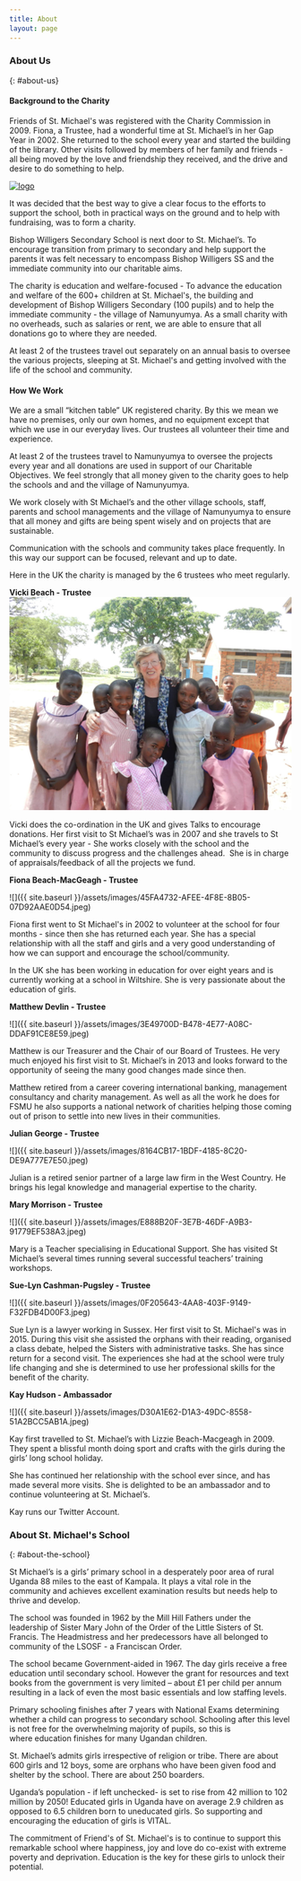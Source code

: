 ```yaml
---
title: About
layout: page
---
```

### About Us

{: #about-us}

#### Background to the Charity

Friends of St. Michael's was registered with the Charity Commission in 2009. Fiona, a Trustee, had a wonderful time at St. Michael’s in her Gap Year in 2002. She returned to the school every year and started the building of the library. Other visits followed by members of her family and friends -  all being moved by the love and friendship they received, and the drive and desire to do something to help.

<div class="grid-x"> <div class="cell medium-4"> <a href="{{ site.url }}{{ site.baseurl }}/assets/images/logo.svg"><img src="{{ site.url }}{{ site.baseurl }}/assets/images/logo.svg" alt="logo" /></a> </div> <div class="cell medium-8"> <p>It was decided that the best way to give a clear focus to the efforts to support the school, both in practical ways on the ground and to help with fundraising, was to form a charity.

Bishop Willigers Secondary School is next door to St. Michael’s. To encourage transition from primary to secondary and help support the parents it was felt necessary to encompass Bishop Willigers SS and the immediate community into our charitable aims.</p>

<p>The charity is education and welfare-focused -  To advance the education and welfare of the 600+ children at St. Michael's, the building and development of Bishop Willigers Secondary (100 pupils)  and to help the immediate community - the village of Namunyumya. As a small charity with no overheads, such as salaries or rent, we are able to ensure that all donations go to where they are needed.</p>

<p>At least 2 of the trustees travel out separately on an annual basis to oversee the various projects, sleeping at St. Michael's and getting involved with the life of the school and community. </p> </div> </div>

#### How We Work

We are a small “kitchen table” UK registered charity. By this we mean we have no premises, only our own homes, and no equipment except that which we use in our everyday lives. Our trustees all volunteer their time and experience.

At least 2 of the trustees travel to Namunyumya to oversee the projects every year and all donations are used in support of our Charitable Objectives. We feel strongly that all money given to the charity goes to help the schools and and the village of  Namunyumya.

We work closely with St Michael’s and the other village schools, staff, parents and school managements and the village of Namunyumya to ensure that all money and gifts are being spent wisely and on projects that are sustainable.

Communication with the schools and community takes place frequently. In this way our support can be focused, relevant and up to date.

Here in the UK the charity is managed by the 6 trustees who meet regularly.

**Vicki Beach - Trustee![](/assets/images/Vicki-Beach-for-FSMU-website.jpg)**

Vicki does the co-ordination in the UK and gives Talks to encourage donations. Her first visit to St Michael’s was in 2007 and she travels to St Michael’s every year - She works closely with the school and the community to discuss progress and the challenges ahead.  She is in charge of appraisals/feedback of all the projects we fund.

**Fiona Beach-MacGeagh - Trustee**

![]({{ site.baseurl }}/assets/images/45FA4732-AFEE-4F8E-8B05-07D92AAE0D54.jpeg)

Fiona first went to St Michael's in 2002 to volunteer at the school for four months - since then she has returned each year. She has a special relationship with all the staff and girls and a very good understanding of how we can support and encourage the school/community.

In the UK she has been working in education for over eight years and is currently working at a school in Wiltshire. She is very passionate about the education of girls.

**Matthew Devlin - Trustee**

![]({{ site.baseurl }}/assets/images/3E49700D-B478-4E77-A08C-DDAF91CE8E59.jpeg)

Matthew is our Treasurer and the Chair of our Board of Trustees. He very much enjoyed his first visit to St. Michael’s in 2013 and looks forward to the opportunity of seeing the many good changes made since then.

Matthew retired from a career covering international banking, management consultancy and charity management. As well as all the work he does for FSMU he also supports a national network of charities helping those coming out of prison to settle into new lives in their communities.

**Julian George - Trustee**

![]({{ site.baseurl }}/assets/images/8164CB17-1BDF-4185-8C20-DE9A777E7E50.jpeg)

Julian is a retired senior partner of a large law firm in the West Country. He brings his legal knowledge and managerial expertise to the charity.

**Mary Morrison - Trustee**

![]({{ site.baseurl }}/assets/images/E888B20F-3E7B-46DF-A9B3-91779EF538A3.jpeg)

Mary is a Teacher specialising in Educational Support. She has visited St Michael’s several times running several successful teachers’ training workshops.

**Sue-Lyn Cashman-Pugsley - Trustee**

![]({{ site.baseurl }}/assets/images/0F205643-4AA8-403F-9149-F32FDB4D00F3.jpeg)

Sue Lyn is a lawyer working in Sussex. Her first visit to St. Michael's was in 2015. During this visit she assisted the orphans with their reading, organised a class debate, helped the Sisters with administrative tasks. She has since return for a second visit. The experiences she had at the school were truly life changing and she is determined to use her professional skills for the benefit of the charity.

**Kay Hudson - Ambassador**

![]({{ site.baseurl }}/assets/images/D30A1E62-D1A3-49DC-8558-51A2BCC5AB1A.jpeg)

Kay first travelled to St. Michael’s with Lizzie Beach-Macgeagh in 2009. They spent a blissful month doing sport and crafts with the girls during the girls’ long school holiday.

She has continued her relationship with the school ever since, and has made several more visits. She is delighted to be an ambassador and to continue volunteering at St. Michael’s.

Kay runs our Twitter Account.

### About St. Michael's School

{: #about-the-school}

St Michael’s is a girls’ primary school in a desperately poor area of rural Uganda 88 miles to the east of Kampala. It plays a vital role in the community and achieves excellent examination results but needs help to thrive and develop.

The school was founded in 1962 by the Mill Hill Fathers under the leadership of Sister Mary John of the Order of the Little Sisters of St. Francis. The Headmistress and her predecessors have all belonged to community of the LSOSF - a Franciscan Order.

The school became Government-aided in 1967. The day girls receive a free education until secondary school. However the grant for resources and text books from the government is very limited  – about £1 per child per annum resulting in a lack of even the most basic essentials and low staffing levels.

Primary schooling finishes after 7 years with National Exams determining whether a child can progress to secondary school.  Schooling after this level is not free for the overwhelming majority of pupils, so this is where education finishes for many Ugandan children.

St. Michael’s admits girls irrespective of religion or tribe. There are about 600 girls and 12 boys, some are orphans who have been given food and shelter by the school. There are about 250 boarders.

Uganda’s population - if left unchecked- is set to rise from 42 million to 102 million by 2050! Educated girls in Uganda have on average 2.9 children as opposed to 6.5 children born to uneducated girls. So supporting and encouraging the education of girls is VITAL.

The commitment of Friend's of St. Michael's is to continue to support this remarkable school where happiness, joy and love do co-exist with extreme poverty and deprivation. Education is the key for these girls to unlock their potential.